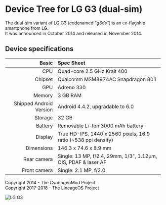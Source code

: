 # Device Tree for LG G3 (dual-sim)

The dual-sim variant of LG G3 (codenamed _"g3ds"_) is an ex-flagship smartphone from LG.  
It was announced in October 2014 and released in November 2014.

## Device specifications
Basic                   | Spec Sheet
-----------------------:|:-------------------------
CPU                     | Quad-core 2.5 GHz Krait 400
Chipset                 | Qualcomm MSM8974AC Snapdragon 801
GPU                     | Adreno 330
Memory                  | 3 GB RAM
Shipped Android Version | Android 4.4.2, upgradable to 6.0
Storage                 | 32 GB
Battery                 | Removable Li-Ion 3000 mAh battery
Display                 | True HD-IPS, 1440 x 2560 pixels, 16:9 ratio (~538 ppi density)
Dimensions              | 146.3 x 74.6 x 8.9 mm
Rear camera             | Single: 13 MP, f/2.4, 29mm, 1/3", 1.12µm, OIS, PDAF & laser AF
Front camera            | Single: 2.1 MP, f/2.0

Copyright 2014 - The CyanogenMod Project  
Copyright 2017-2018 - The LineageOS Project

![LG G3](https://i.imgur.com/TIVXyJ9.jpg "LG G3")
